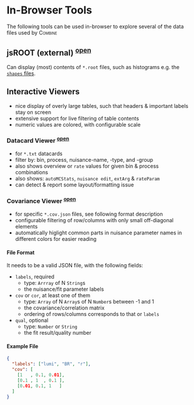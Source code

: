 # In-Browser Tools

The following tools can be used in-browser to explore several of the data files used by <span style="font-variant:small-caps;">Combine</span>

## jsROOT (external) <sup>[open](https://root.cern/js/latest/)</sup>

Can display (most) contents of `*.root` files, such as histograms e.g. the [`shapes` files](../part2/settinguptheanalysis.md#binned-shape-analyses).

## Interactive Viewers

* nice display of overly large tables, such that headers & important labels stay on screen
* extensive support for live filtering of table contents
* numeric values are colored, with configurable scale

### Datacard Viewer <sup>[open](view_datacard.html)</sup>

* for `*.txt` datacards
* filter by: bin, process, nuisance-name, -type, and -group
* also shows overview or `rate` values for given bin & process combinations
* also shows: `autoMCStats`, `nuisance edit`, `extArg` & `rateParam`
* can detect & report some layout/formatting issue

### Covariance Viewer <sup>[open](view_cov_json.html)</sup>

* for specific `*.cov.json` files, see following format description
* configurable filtering of row/columns with only small off-diagonal elements
* automatically higlight common parts in nuisance parameter names in different colors for easier reading

#### File Format

It needs to be a valid JSON file, with the following fields:

* `labels`, required
    * type: `Arrray` of N `String`s
    * the nuisance/fit parameter labels
* `cov` or `cor`, at least one of them
    * type: `Array` of N `Array`s of N `Number`s between -1 and 1
    * the covariance/correlation matrix
    * ordering of rows/columns corresponds to that or `labels`
* `qual`, optional
    * type: `Number` or `String`
    * the fit result/quality number

#### Example File

```json
{
  "labels": ["lumi", "BR", "r"],
  "cov": [
    [1   , 0.1, 0.01],
    [0.1 , 1  , 0.1 ],
    [0.01, 0.1, 1   ]
  ]
}
```







